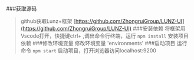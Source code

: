 ###获取源码
> github获取Lunz+框架 [https://github.com/ZhongruiGroup/LUNZ-UI](https://github.com/ZhongruiGroup/LUNZ-UI)
###安装依赖
> 将框架用Vscode打开，快捷键ctrl+ ,调出命令行终端，运行 `npm install` 安装项目依赖
###修改环境变量
> 修改环境变量 'environments'
###启动项目
> 运行命令 `npm start` 启动项目，打开浏览器访问localhost:9200
